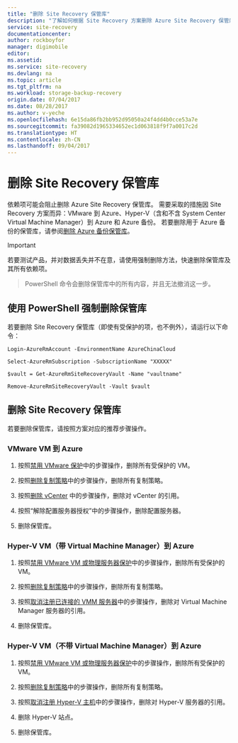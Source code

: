 ```yaml
---
title: "删除 Site Recovery 保管库"
description: "了解如何根据 Site Recovery 方案删除 Azure Site Recovery 保管库。"
service: site-recovery
documentationcenter: 
author: rockboyfor
manager: digimobile
editor: 
ms.assetid: 
ms.service: site-recovery
ms.devlang: na
ms.topic: article
ms.tgt_pltfrm: na
ms.workload: storage-backup-recovery
origin.date: 07/04/2017
ms.date: 08/28/2017
ms.author: v-yeche
ms.openlocfilehash: 6e15da86fb2bb952d95050a24f4dd4b0cce53a7e
ms.sourcegitcommit: fa39082d1965334652ec1d063818f9f7a0017c2d
ms.translationtype: HT
ms.contentlocale: zh-CN
ms.lasthandoff: 09/04/2017
---
```

# <a name="delete-a-site-recovery-vault"></a>删除 Site Recovery 保管库
依赖项可能会阻止删除 Azure Site Recovery 保管库。 需要采取的措施因 Site Recovery 方案而异：VMware 到 Azure、Hyper-V（含和不含 System Center Virtual Machine Manager）到 Azure 和 Azure 备份。 若要删除用于 Azure 备份的保管库，请参阅[删除 Azure 备份保管库](../backup/backup-azure-delete-vault.md)。

>[!Important]
>若要测试产品，并对数据丢失并不在意，请使用强制删除方法，快速删除保管库及其所有依赖项。

> PowerShell 命令会删除保管库中的所有内容，并且无法撤消这一步。

## <a name="use-powershell-to-force-delete-the-vault"></a>使用 PowerShell 强制删除保管库 

若要删除 Site Recovery 保管库（即使有受保护的项，也不例外），请运行以下命令：

    Login-AzureRmAccount -EnvironmentName AzureChinaCloud

    Select-AzureRmSubscription -SubscriptionName "XXXXX"

    $vault = Get-AzureRmSiteRecoveryVault -Name "vaultname"

    Remove-AzureRmSiteRecoveryVault -Vault $vault

## <a name="delete-a-site-recovery-vault"></a>删除 Site Recovery 保管库 
若要删除保管库，请按照方案对应的推荐步骤操作。

### <a name="vmware-vms-to-azure"></a>VMware VM 到 Azure

1. 按照[禁用 VMware 保护](site-recovery-manage-registration-and-protection.md##disable-protection-for-a-vmware-vm-or-physical-server)中的步骤操作，删除所有受保护的 VM。

2. 按照[删除复制策略](site-recovery-setup-replication-settings-vmware.md##delete-a-replication-policy)中的步骤操作，删除所有复制策略。

3. 按照[删除 vCenter](site-recovery-vmware-to-azure-manage-vCenter.md##delete-a-vcenter-in-azure-site-recovery) 中的步骤操作，删除对 vCenter 的引用。

4. 按照“解除配置服务器授权”中的步骤操作，删除配置服务器。
<!--Not Available (site-recovery-vmware-to-azure-manage-configuration-server.md##decommissioning-a-configuration-server)-->

5. 删除保管库。

### <a name="hyper-v-vms-with-virtual-machine-manager-to-azure"></a>Hyper-V VM（带 Virtual Machine Manager）到 Azure
1. 按照[禁用 VMware VM 或物理服务器保护](site-recovery-manage-registration-and-protection.md##disable-protection-for-a-vmware-vm-or-physical-server)中的步骤操作，删除所有受保护的 VM。

2. 按照[删除复制策略](site-recovery-setup-replication-settings-vmware.md##delete-a-replication-policy)中的步骤操作，删除所有复制策略。

3.  按照[取消注册已连接的 VMM 服务器](site-recovery-manage-registration-and-protection.md##unregister-a-connected-vmm-server)中的步骤操作，删除对 Virtual Machine Manager 服务器的引用。

4.  删除保管库。

### <a name="hyper-v-vms-without-virtual-machine-manager-to-azure"></a>Hyper-V VM（不带 Virtual Machine Manager）到 Azure
1. 按照[禁用 VMware VM 或物理服务器保护](site-recovery-manage-registration-and-protection.md##disable-protection-for-a-vmware-vm-or-physical-server)中的步骤操作，删除所有受保护的 VM。

2. 按照[删除复制策略](site-recovery-setup-replication-settings-vmware.md##delete-a-replication-policy)中的步骤操作，删除所有复制策略。

3. 按照[取消注册 Hyper-V 主机](/site-recovery-manage-registration-and-protection.md##unregister-a-hyper-v-host-in-a-hyper-v-site)中的步骤操作，删除对 Hyper-V 服务器的引用。

4. 删除 Hyper-V 站点。

5. 删除保管库。

<!--Update_Description: add new feature of how to delete vault from VMWare to azure-->
